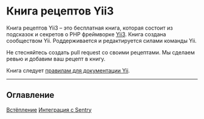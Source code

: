 # Книга рецептов Yii3

Книга рецептов Yii3 – это бесплатная книга, которая состоит из подсказок и секретов о PHP фреймворке [Yii3](https://www.yiiframework.com/). 
Книга создана сообществом Yii. Роддерживается и редактируется силами команды Yii.

Не стесняйтесь создать pull request со своими рецептами. Мы сделаем ревью и добавим ваш рецепт в книгу.

Книга следует [правилам для документации Yii](https://www.yiiframework.com/doc/terms/).

---

Оглавление
---------------

[Встёпление](preface.md)
[Интеграция с Sentry](sentry-integration.md)
